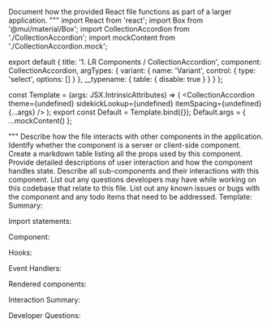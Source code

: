 Document how the provided React file functions as part of a larger application.
"""
import React from 'react';
import Box from '@mui/material/Box';
import CollectionAccordion from './CollectionAccordion';
import mockContent from './CollectionAccordion.mock';

export default {
  title: '1. LR Components / CollectionAccordion',
  component: CollectionAccordion,
  argTypes: {
    variant: {
      name: 'Variant',
      control: {
        type: 'select',
        options: []
      }
    },
    __typename: { table: { disable: true } }
  }
};

const Template = (args: JSX.IntrinsicAttributes) => (
  <CollectionAccordion theme={undefined} sidekickLookup={undefined} itemSpacing={undefined} {...args} />
);
export const Default = Template.bind({});
Default.args = { ...mockContent() };

"""
Describe how the file interacts with other components in the application.
Identify whether the component is a server or client-side component.
Create a markdown table listing all the props used by this component.
Provide detailed descriptions of user interaction and how the component handles state.
Describe all sub-components and their interactions with this component.
List out any questions developers may have while working on this codebase that relate to this file.
List out any known issues or bugs with the component and any todo items that need to be addressed.
Template:
Summary:
<brief overview of the file and all its major components>

Import statements:
<describe the imports and dependencies>

Component:
<Summary of component>

Hooks:
<list of hooks with descriptions>

Event Handlers:
<list of Event Handlers with descriptions>

Rendered components:
<list of Rendered components with descriptions>

Interaction Summary:
<a summary of how the file could interact with the rest of the application>

Developer Questions:
<a list of questions Developers working with this component may have the following questions when debugging>